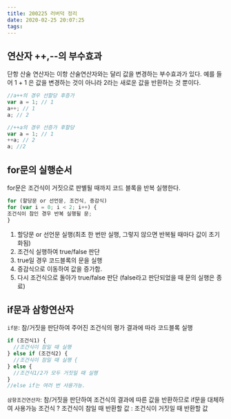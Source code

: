 ```yaml
---
title: 200225 러버덕 정리
date: 2020-02-25 20:07:25
tags:
---
```


## 연산자 ++,--의 부수효과

단항 산술 연산자는 이항 산술연산자와는 달리 값을 변경하는 부수효과가 있다.
예를 들어 1 + 1 은 값을 변경하는 것이 아니라 2라는 새로운 값을 반환하는 것 뿐이다.

```javascript
//a++의 경우 선할당 후증가
var a = 1; // 1
a++; // 1
a; // 2

//++a의 경우 선증가 후할당
var a = 1; // 1
++a; // 2
a; //2
```

## for문의 실행순서

for문은 조건식이 거짓으로 판별될 때까지 코드 블록을 반복 실행한다.

```javascript
for (할당문 or 선언문, 조건식, 증감식)
for (var i = 0; i < 2; i++) {
조건식이 참인 경우 반복 실행될 문;
}
```

1. 할당문 or 선언문 실행(최초 한 번만 실행, 그렇지 않으면 반복될 때마다 값이 초기화됨)
2. 조건식 실행하여 true/false 판단
3. true일 경우 코드블록의 문을 실행
4. 증감식으로 이동하여 값을 증가함.
5. 다시 조건식으로 돌아가 true/false 판단 (false라고 판단되었을 때 문의 실행은 종료)

## if문과 삼항연산자

`if문`: 참/거짓을 판단하여 주어진 조건식의 평가 결과에 따라 코드블록 실행

```javascript
if (조건식1) {
  //조건식이 참일 때 실행
} else if (조건식2) {
  //조건식이 참일 때 실행 {
} else {
  //조건식1/2가 모두 거짓일 때 실행
}
//else if는 여러 번 사용가능.
```

`삼항조건연산자`: 참/거짓을 판단하여 조건식의 결과에 따른 값을 반환하므로 if문을 대체하여 사용가능
조건식 ? 조건식이 참일 때 반환할 값 : 조건식이 거짓일 때 반환할 값
